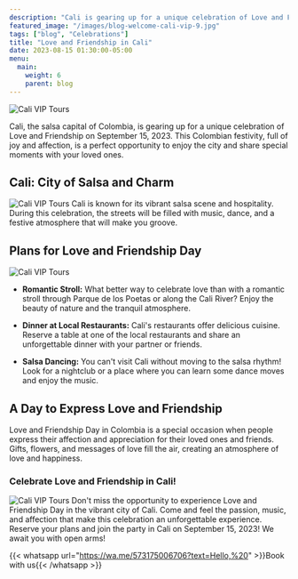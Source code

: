 ```yaml
---
description: "Cali is gearing up for a unique celebration of Love and Friendship on September 15, 2023. This Colombian festivity, full of joy and affection, is a perfect opportunity to enjoy the city and share special moments with your loved ones."
featured_image: "/images/blog-welcome-cali-vip-9.jpg"
tags: ["blog", "Celebrations"]
title: "Love and Friendship in Cali"
date: 2023-08-15 01:30:00-05:00
menu:
  main:
    weight: 6
    parent: blog
---
```


![Cali VIP Tours](/images/blog-welcome-cali-vip-3.jpg)

Cali, the salsa capital of Colombia, is gearing up for a unique celebration of Love and Friendship on September 15, 2023. This Colombian festivity, full of joy and affection, is a perfect opportunity to enjoy the city and share special moments with your loved ones.

## Cali: City of Salsa and Charm

![Cali VIP Tours](/images/blog-welcome-cali-vip-4.jpg)
Cali is known for its vibrant salsa scene and hospitality. During this celebration, the streets will be filled with music, dance, and a festive atmosphere that will make you groove.

## Plans for Love and Friendship Day

![Cali VIP Tours](/images/blog-welcome-cali-vip-5.jpg)

- **Romantic Stroll:** What better way to celebrate love than with a romantic stroll through Parque de los Poetas or along the Cali River? Enjoy the beauty of nature and the tranquil atmosphere.

- **Dinner at Local Restaurants:** Cali's restaurants offer delicious cuisine. Reserve a table at one of the local restaurants and share an unforgettable dinner with your partner or friends.

- **Salsa Dancing:** You can't visit Cali without moving to the salsa rhythm! Look for a nightclub or a place where you can learn some dance moves and enjoy the music.

## A Day to Express Love and Friendship

Love and Friendship Day in Colombia is a special occasion when people express their affection and appreciation for their loved ones and friends. Gifts, flowers, and messages of love fill the air, creating an atmosphere of love and happiness.

### Celebrate Love and Friendship in Cali!

![Cali VIP Tours](/images/blog-welcome-cali-vip-6.jpg)
Don't miss the opportunity to experience Love and Friendship Day in the vibrant city of Cali. Come and feel the passion, music, and affection that make this celebration an unforgettable experience. Reserve your plans and join the party in Cali on September 15, 2023! We await you with open arms!

{{< whatsapp url="https://wa.me/573175006706?text=Hello,%20" >}}Book with us{{< /whatsapp >}}
